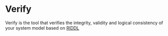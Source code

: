 # Verify

Verify is the tool that verifies the integrity, validity and logical consistency of your
system model based on [RIDDL](.._riddl_index1.md)
